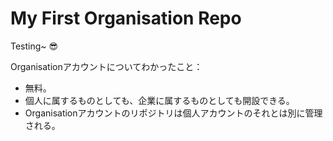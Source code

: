 # My First Organisation Repo

Testing~ 😎

Organisationアカウントについてわかったこと：

- 無料。
- 個人に属するものとしても、企業に属するものとしても開設できる。
- Organisationアカウントのリポジトリは個人アカウントのそれとは別に管理される。

